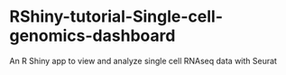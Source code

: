 # RShiny-tutorial-Single-cell-genomics-dashboard
An R Shiny app to view and analyze single cell RNAseq data with Seurat
